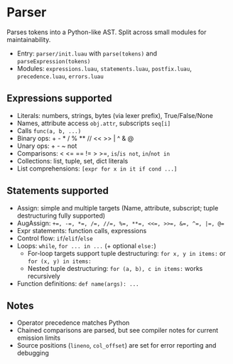 # Parser

Parses tokens into a Python-like AST. Split across small modules for maintainability.

- Entry: `parser/init.luau` with `parse(tokens)` and `parseExpression(tokens)`
- Modules: `expressions.luau`, `statements.luau`, `postfix.luau`, `precedence.luau`, `errors.luau`

## Expressions supported

- Literals: numbers, strings, bytes (via lexer prefix), True/False/None
- Names, attribute access `obj.attr`, subscripts `seq[i]`
- Calls `func(a, b, ...)`
- Binary ops: + - * / % ** // << >> | ^ & @
- Unary ops: + - ~ not
- Comparisons: < <= == != > >=, `is`/`is not`, `in`/`not in`
- Collections: list, tuple, set, dict literals
- List comprehensions: `[expr for x in it if cond ...]`

## Statements supported

- Assign: simple and multiple targets (Name, attribute, subscript; tuple destructuring fully supported)
- AugAssign: `+=, -=, *=, /=, //=, %=, **=, <<=, >>=, &=, ^=, |=, @=`
- Expr statements: function calls, expressions
- Control flow: `if`/`elif`/`else`
- Loops: `while`, `for ... in ...` (+ optional `else:`)
  - For-loop targets support tuple destructuring: `for x, y in items:` or `for (x, y) in items:`
  - Nested tuple destructuring: `for (a, b), c in items:` works recursively
- Function definitions: `def name(args): ...`

## Notes

- Operator precedence matches Python
- Chained comparisons are parsed, but see compiler notes for current emission limits
- Source positions (`lineno`, `col_offset`) are set for error reporting and debugging
